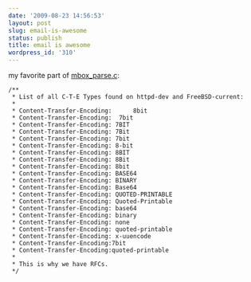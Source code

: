 ```yaml
---
date: '2009-08-23 14:56:53'
layout: post
slug: email-is-awesome
status: publish
title: email is awesome
wordpress_id: '310'
---
```


my favorite part of [mbox_parse.c](http://svn.apache.org/repos/asf/httpd/mod_mbox/trunk/module-2.0/mbox_parse.c):

    
    
    /**
     * List of all C-T-E Types found on httpd-dev and FreeBSD-current:
     *
     * Content-Transfer-Encoding:      8bit
     * Content-Transfer-Encoding:  7bit
     * Content-Transfer-Encoding: 7BIT
     * Content-Transfer-Encoding: 7Bit
     * Content-Transfer-Encoding: 7bit
     * Content-Transfer-Encoding: 8-bit
     * Content-Transfer-Encoding: 8BIT
     * Content-Transfer-Encoding: 8Bit
     * Content-Transfer-Encoding: 8bit
     * Content-Transfer-Encoding: BASE64
     * Content-Transfer-Encoding: BINARY
     * Content-Transfer-Encoding: Base64
     * Content-Transfer-Encoding: QUOTED-PRINTABLE
     * Content-Transfer-Encoding: Quoted-Printable
     * Content-Transfer-Encoding: base64
     * Content-Transfer-Encoding: binary
     * Content-Transfer-Encoding: none
     * Content-Transfer-Encoding: quoted-printable
     * Content-Transfer-Encoding: x-uuencode
     * Content-Transfer-Encoding:7bit
     * Content-Transfer-Encoding:quoted-printable
     *
     * This is why we have RFCs.
     */
    
